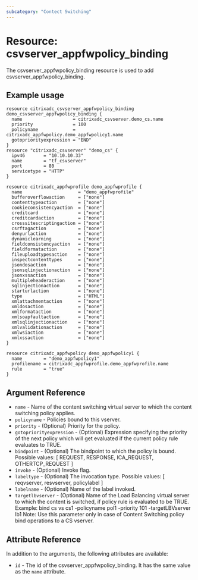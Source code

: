 ```yaml
---
subcategory: "Contect Switching"
---
```


# Resource: csvserver_appfwpolicy_binding

The csvserver_appfwpolicy_binding resource is used to add csvserver_appfwpolicy_binding.

## Example usage

``` hcl
resource citrixadc_csvserver_appfwpolicy_binding demo_csvserver_appfwpolicy_binding {
  name                   = citrixadc_csvserver.demo_cs.name
  priority               = 100
  policyname             = citrixadc_appfwpolicy.demo_appfwpolicy1.name
  gotopriorityexpression = "END"
}
resource "citrixadc_csvserver" "demo_cs" {
  ipv46       = "10.10.10.33"
  name        = "tf_csvserver"
  port        = 80
  servicetype = "HTTP"
}

resource citrixadc_appfwprofile demo_appfwprofile {
  name                     = "demo_appfwprofile"
  bufferoverflowaction     = ["none"]
  contenttypeaction        = ["none"]
  cookieconsistencyaction  = ["none"]
  creditcard               = ["none"]
  creditcardaction         = ["none"]
  crosssitescriptingaction = ["none"]
  csrftagaction            = ["none"]
  denyurlaction            = ["none"]
  dynamiclearning          = ["none"]
  fieldconsistencyaction   = ["none"]
  fieldformataction        = ["none"]
  fileuploadtypesaction    = ["none"]
  inspectcontenttypes      = ["none"]
  jsondosaction            = ["none"]
  jsonsqlinjectionaction   = ["none"]
  jsonxssaction            = ["none"]
  multipleheaderaction     = ["none"]
  sqlinjectionaction       = ["none"]
  starturlaction           = ["none"]
  type                     = ["HTML"]
  xmlattachmentaction      = ["none"]
  xmldosaction             = ["none"]
  xmlformataction          = ["none"]
  xmlsoapfaultaction       = ["none"]
  xmlsqlinjectionaction    = ["none"]
  xmlvalidationaction      = ["none"]
  xmlwsiaction             = ["none"]
  xmlxssaction             = ["none"]
}

resource citrixadc_appfwpolicy demo_appfwpolicy1 {
  name        = "demo_appfwpolicy1"
  profilename = citrixadc_appfwprofile.demo_appfwprofile.name
  rule        = "true"
}
```

## Argument Reference

* `name` - Name of the content switching virtual server to which the content switching policy applies.
* `policyname` - Policies bound to this vserver.
* `priority` - (Optional) Priority for the policy.
* `gotopriorityexpression` - (Optional) Expression specifying the priority of the next policy which will get evaluated if the current policy rule evaluates to TRUE.
* `bindpoint` - (Optional) The bindpoint to which the policy is bound. Possible values: [ REQUEST, RESPONSE, ICA_REQUEST, OTHERTCP_REQUEST ]
* `invoke` - (Optional) Invoke flag.
* `labeltype` - (Optional) The invocation type. Possible values: [ reqvserver, resvserver, policylabel ]
* `labelname` - (Optional) Name of the label invoked.
* `targetlbvserver` - (Optional) Name of the Load Balancing virtual server to which the content is switched, if policy rule is evaluated to be TRUE. Example: bind cs vs cs1 -policyname pol1 -priority 101 -targetLBVserver lb1 Note: Use this parameter only in case of Content Switching policy bind operations to a CS vserver.

## Attribute Reference

In addition to the arguments, the following attributes are available:

* `id` - The id of the csvserver_appfwpolicy_binding. It has the same value as the `name` attribute.
